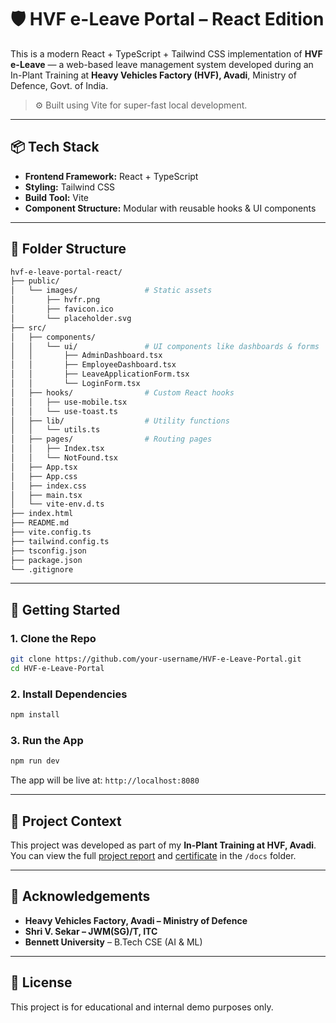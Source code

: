 
# 🛡️ HVF e-Leave Portal – React Edition

This is a modern React + TypeScript + Tailwind CSS implementation of **HVF e-Leave** — a web-based leave management system developed during an In-Plant Training at **Heavy Vehicles Factory (HVF), Avadi**, Ministry of Defence, Govt. of India.

> ⚙️ Built using Vite for super-fast local development.

---

## 📦 Tech Stack

- **Frontend Framework:** React + TypeScript
- **Styling:** Tailwind CSS
- **Build Tool:** Vite
- **Component Structure:** Modular with reusable hooks & UI components

---

## 🧩 Folder Structure

```bash
hvf-e-leave-portal-react/
├── public/
│   └── images/               # Static assets
│       ├── hvfr.png
│       ├── favicon.ico
│       └── placeholder.svg
├── src/
│   ├── components/
│   │   └── ui/               # UI components like dashboards & forms
│   │       ├── AdminDashboard.tsx
│   │       ├── EmployeeDashboard.tsx
│   │       ├── LeaveApplicationForm.tsx
│   │       └── LoginForm.tsx
│   ├── hooks/                # Custom React hooks
│   │   ├── use-mobile.tsx
│   │   └── use-toast.ts
│   ├── lib/                  # Utility functions
│   │   └── utils.ts
│   ├── pages/                # Routing pages
│   │   ├── Index.tsx
│   │   └── NotFound.tsx
│   ├── App.tsx
│   ├── App.css
│   ├── index.css
│   ├── main.tsx
│   └── vite-env.d.ts
├── index.html
├── README.md
├── vite.config.ts
├── tailwind.config.ts
├── tsconfig.json
├── package.json
└── .gitignore
````

---

## 🚀 Getting Started

### 1. Clone the Repo

```bash
git clone https://github.com/your-username/HVF-e-Leave-Portal.git
cd HVF-e-Leave-Portal
```

### 2. Install Dependencies

```bash
npm install
```

### 3. Run the App

```bash
npm run dev
```

The app will be live at: `http://localhost:8080`

---

## 📑 Project Context

This project was developed as part of my **In-Plant Training at HVF, Avadi**. You can view the full [project report](./docs/HVF-eLeave-Report.pdf) and [certificate](./docs/HVF-Certificate.pdf) in the `/docs` folder.

---

## 🙏 Acknowledgements

* **Heavy Vehicles Factory, Avadi – Ministry of Defence**
* **Shri V. Sekar – JWM(SG)/T, ITC**
* **Bennett University** – B.Tech CSE (AI & ML)

---

## 📜 License

This project is for educational and internal demo purposes only.

```
